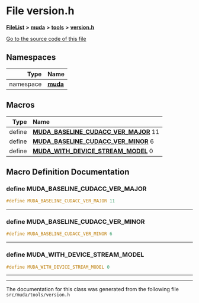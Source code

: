 

# File version.h



[**FileList**](files.md) **>** [**muda**](dir_be047e8c00f93e2e88c2a417393a7f42.md) **>** [**tools**](dir_4d62fb1c1e2c9fb3fa1c4847a09b7b77.md) **>** [**version.h**](version_8h.md)

[Go to the source code of this file](version_8h_source.md)
















## Namespaces

| Type | Name |
| ---: | :--- |
| namespace | [**muda**](namespacemuda.md) <br> |



















































## Macros

| Type | Name |
| ---: | :--- |
| define  | [**MUDA\_BASELINE\_CUDACC\_VER\_MAJOR**](version_8h.md#define-muda_baseline_cudacc_ver_major)  11<br> |
| define  | [**MUDA\_BASELINE\_CUDACC\_VER\_MINOR**](version_8h.md#define-muda_baseline_cudacc_ver_minor)  6<br> |
| define  | [**MUDA\_WITH\_DEVICE\_STREAM\_MODEL**](version_8h.md#define-muda_with_device_stream_model)  0<br> |

## Macro Definition Documentation





### define MUDA\_BASELINE\_CUDACC\_VER\_MAJOR 

```C++
#define MUDA_BASELINE_CUDACC_VER_MAJOR 11
```




<hr>



### define MUDA\_BASELINE\_CUDACC\_VER\_MINOR 

```C++
#define MUDA_BASELINE_CUDACC_VER_MINOR 6
```




<hr>



### define MUDA\_WITH\_DEVICE\_STREAM\_MODEL 

```C++
#define MUDA_WITH_DEVICE_STREAM_MODEL 0
```




<hr>

------------------------------
The documentation for this class was generated from the following file `src/muda/tools/version.h`


